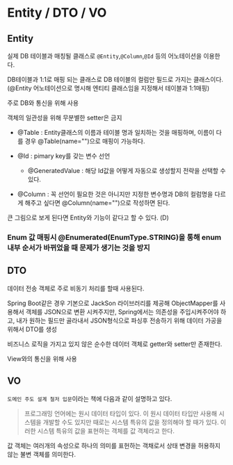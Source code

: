 # Entity / DTO / VO
## Entity

실제 DB 테이블과 매칭될 클래스로 `@Entity`,`@Column`,`@Id` 등의 어노테이션을 이용한다.

DB테이블과 1:1로 매핑 되는 클래스로 DB 테이블의 컬럼만 필드로 가지는 클래스이다. (@Entity 어노테이션으로 명시해 엔티티 클래스임을 지정해서 테이블과 1:1매핑)

주로 DB와 통신을 위해 사용

객체의 일관성을 위해 무분별한 setter은 금지

- @Table : Entity클래스의 이름과 테이블 명과 일치하는 것을 매핑하며, 이름이 다를 경우 @Table(name="")으로 매핑이 가능하다.

- @Id : pimary key를 갖는 변수 선언

  - @GeneratedValue : 해당 Id값을 어떻게 자동으로 생성할지 전략을 선택할 수 있다.

- @Column : 꼭 선언이 필요한 것은 아니지만 지정한 변수명과 DB의 컬럼명을 다르게 해주고 싶다면 @Column(name="")으로 작성하면 된다.

큰 그림으로 보게 된다면 Entity와 기능이 같다고 할 수 있다. (D)

### Enum 값 매핑시 @Enumerated(EnumType.STRING)을 통해 enum 내부 순서가 바뀌었을 때 문제가 생기는 것을 방지

## DTO

데이터 전송 객체로 주로 비동기 처리를 할때 사용된다.

Spring Boot같은 경우 기본으로 JackSon 라이브러리를 제공해 ObjectMapper를 사용해서 객체를 JSON으로 변환 시켜주지만, Spring에서는 의존성을 주입시켜주어야 하고, 내가 원하는 필드만 골라내서 JSON형식으로 파싱후 전송하기 위해 데이터 가공을 위해서 DTO를 생성

비즈니스 로직을 가지고 있지 않은 순수한 데이터 객체로 getter와 setter만 존재한다.

View와의 통신을 위해 사용

## VO

`도메인 주도 설계 철저 입문`이라는 책에 다음과 같이 설명하고 있다.
>프로그래밍 언어에는 원시 데이터 타입이 있다. 이 원시 데이터 타입만 사용해 시스템을 개발할 수도 있지만 때로는 시스템 특유의 값을 정의해야 할 때가 있다. 이러한 시스템 특유의 값을 표현하는 객체를 값 객체라고 한다. 

값 객체는 여러개의 속성으로 하나의 의미를 표헌하는 객채로서 상태 변경을 허용하지 않는 불변 객체를 의미한다.
